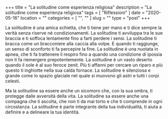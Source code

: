 +++
title = "La solitudine come esperienza religiosa"
description = "La solitudine come esperienza religiosa"
tags = [ "Riflessioni" ]
date = "2020-05-16"
location = ""
categories = [
  "",
  ""
]
slug = ""
type = "post"
+++

La solitudine è una amica schietta, che ti tiene per mano e ti dice sempre la verità senza riserve né condizionamenti. La solitudine ti avviluppa tra le sue braccia e ti soffoca lentamente fino a farti perdere i sensi. La solitudine ti bracca come un bracconiere alla caccia alla volpe. E quando ti raggiunge, un senso di sconforto ti fa percepire la fine.  La solitudine è una nuotata in apnea, che ti fa trattenere il respiro fino a quando una condizione di ipossia non ti fa riemergere prepotentemente.  La solitudine è un vasto deserto quando il sole è al suo feroce zenit. Più ti affanni per cercare un riparo e più questo ti inghiotte nella sua calda fornace.  La solitudine è silenziosa e grande come lo spazio glaciale nel quale si muovono gli astri e tutti i corpi celesti.

Ma la solitudine sa essere anche un sicomoro che, con la sua ombra, ti protegge dalle avversità della vita. La solitudine sa essere anche una compagna che ti ascolta, che non ti da mai torto e che ti comprende in ogni circostanza. La solitudine è parte integrante della tua individualità, ti aiuta a definire e a delineare la tua identità.
